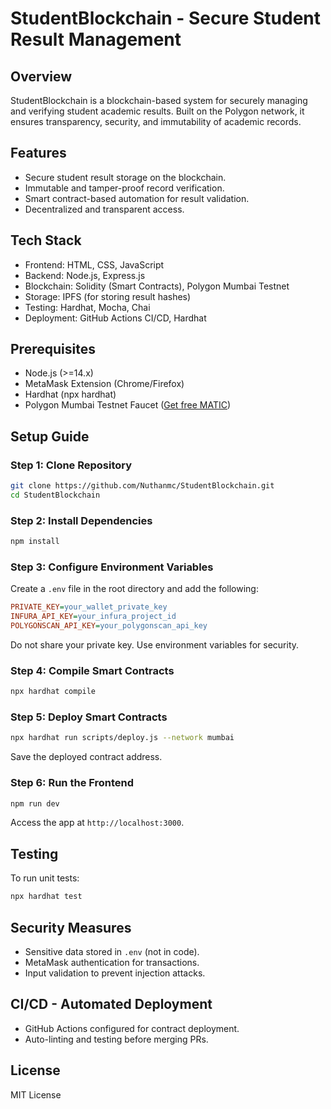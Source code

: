 # StudentBlockchain - Secure Student Result Management  

## Overview  
StudentBlockchain is a blockchain-based system for securely managing and verifying student academic results. Built on the Polygon network, it ensures transparency, security, and immutability of academic records.  

## Features  
- Secure student result storage on the blockchain.  
- Immutable and tamper-proof record verification.  
- Smart contract-based automation for result validation.  
- Decentralized and transparent access.  

## Tech Stack  
- Frontend: HTML, CSS, JavaScript  
- Backend: Node.js, Express.js  
- Blockchain: Solidity (Smart Contracts), Polygon Mumbai Testnet  
- Storage: IPFS (for storing result hashes)  
- Testing: Hardhat, Mocha, Chai  
- Deployment: GitHub Actions CI/CD, Hardhat  

## Prerequisites  
- Node.js (>=14.x)  
- MetaMask Extension (Chrome/Firefox)  
- Hardhat (npx hardhat)  
- Polygon Mumbai Testnet Faucet ([Get free MATIC](https://faucet.polygon.technology/))  

## Setup Guide  

### Step 1: Clone Repository  
```sh  
git clone https://github.com/Nuthanmc/StudentBlockchain.git  
cd StudentBlockchain  
```  

### Step 2: Install Dependencies  
```sh  
npm install  
```  

### Step 3: Configure Environment Variables  
Create a `.env` file in the root directory and add the following:  

```ini  
PRIVATE_KEY=your_wallet_private_key  
INFURA_API_KEY=your_infura_project_id  
POLYGONSCAN_API_KEY=your_polygonscan_api_key  
```  

Do not share your private key. Use environment variables for security.  

### Step 4: Compile Smart Contracts  
```sh  
npx hardhat compile  
```  

### Step 5: Deploy Smart Contracts  
```sh  
npx hardhat run scripts/deploy.js --network mumbai  
```  
Save the deployed contract address.  

### Step 6: Run the Frontend  
```sh  
npm run dev  
```  
Access the app at `http://localhost:3000`.  

## Testing  
To run unit tests:  
```sh  
npx hardhat test  
```  

## Security Measures  
- Sensitive data stored in `.env` (not in code).  
- MetaMask authentication for transactions.  
- Input validation to prevent injection attacks.  

## CI/CD - Automated Deployment  
- GitHub Actions configured for contract deployment.  
- Auto-linting and testing before merging PRs.  

## License  
MIT License  
